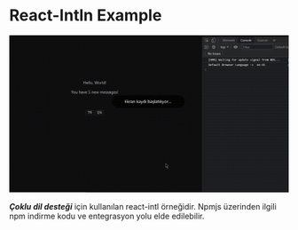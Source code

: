 # React-Intln Example

![](views/React-intl.gif)

***Çoklu dil desteği*** için kullanılan react-intl örneğidir. Npmjs üzerinden ilgili npm indirme kodu ve entegrasyon yolu elde edilebilir.